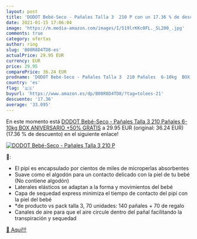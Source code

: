 ```yaml
---
layout: post
title: 'DODOT Bebé-Seco - Pañales Talla 3  210 P con un 17.36 % de descuento'
date: 2021-01-15 17:06:04
image: 'https://m.media-amazon.com/images/I/519lrKKc0FL._SL200_.jpg'
comments: true
category: ofertas
author: ring
slug: 'B08R8D4TD8-es'
actualPrice: 29.95 EUR
currency: EUR
price: 29.95
comparePrice: 36.24 EUR
prodname: 'DODOT Bebé-Seco - Pañales Talla 3  210 Pañales  6-10kg  BOX ANIVERSARIO +50% GRATIS'
country: 'es'
flag: '🇪🇸'
buyurl: 'https://www.amazon.es/dp/B08R8D4TD8/?tag=tolees-21'
descuento: '17.36'
average: '33.095'
---
```


En este momento está [DODOT Bebé-Seco - Pañales Talla 3  210 Pañales  6-10kg  BOX ANIVERSARIO +50% GRATIS](https://www.amazon.es/dp/B08R8D4TD8/?tag=tolees-21) a 29.95 EUR (original: 36.24 EUR) (17.36 %  de descuento) en el siguiente enlace!

[![DODOT Bebé-Seco - Pañales Talla 3  210 P](https://m.media-amazon.com/images/I/519lrKKc0FL._SL200_.jpg)](https://www.amazon.es/dp/B08R8D4TD8/?tag=tolees-21)

🔎:

- El pipí es encapsulado por cientos de miles de microperlas absorbentes
- Suave como el algodón para un contacto delicado con la piel de tu bebé (No contiene algodón)
- Laterales elásticos se adaptan a la forma y movimientos del bebé
- Capa de sequedad express minimiza el tiempo de contacto del pipí con la piel del bebé
- *de producto vs pack talla 3, 70 unidades: 140 pañales + 70 de regalo
- Canales de aire para que el aire circule dentro del pañal facilitando la transpiración y sequedad

[🛒 Aquí!!!](https://www.amazon.es/dp/B08R8D4TD8/?tag=tolees-21)
